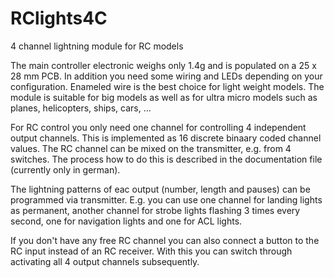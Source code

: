 # RClights4C
4 channel lightning module for RC models

The main controller electronic weighs only 1.4g and is populated on a 25 x 28 mm PCB.
In addition you need some wiring and LEDs depending on your configuration.
Enameled wire is the best choice for light weight models.
The module is suitable for big models as well as for ultra micro models such as planes, helicopters, ships, cars, ...

For RC control you only need one channel for controlling 4 independent output channels.
This is implemented as 16 discrete binaary coded channel values.
The RC channel can be mixed on the transmitter, e.g. from 4 switches.
The process how to do this is described in the documentation file (currently only in german).

The lightning patterns of eac output (number, length and pauses) can be programmed via transmitter.
E.g. you can use one channel for landing lights as permanent, another channel for strobe lights flashing 3 times every second, one for navigation lights and one for ACL lights.

If you don't have any free RC channel you can also connect a button to the RC input instead of an RC receiver.
With this you can switch through activating all 4 output channels subsequently.
